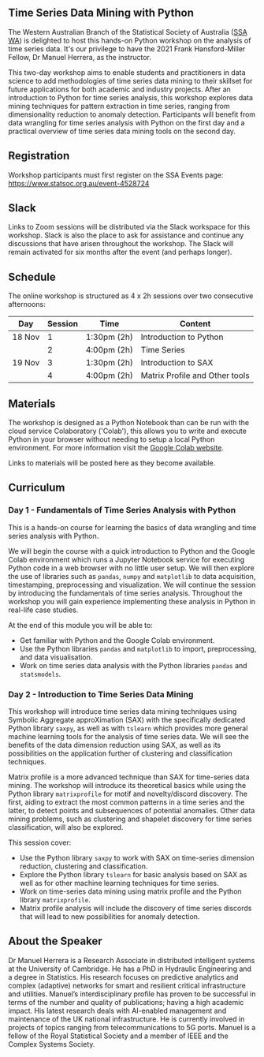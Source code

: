 ## Time Series Data Mining with Python

The Western Australian Branch of the Statistical Society of Australia ([SSA WA](https://www.statsoc.org.au/Western-Australia)) is delighted to host this hands-on Python workshop on the analysis of time series data. It's our privilege to have the 2021 Frank Hansford-Miller Fellow, Dr Manuel Herrera, as the instructor.

This two-day workshop aims to enable students and practitioners in data science to add methodologies of time series data mining to their skillset for future applications for both academic and industry projects. After an introduction to Python for time series analysis, this workshop explores data mining techniques for pattern extraction in time series, ranging from dimensionality reduction to anomaly detection. Participants will benefit from data wrangling for time series analysis with Python on the first day and a practical overview of time series data mining tools on the second day.

## Registration

Workshop participants must first register on the SSA Events page: <https://www.statsoc.org.au/event-4528724>

## Slack

Links to Zoom sessions will be distributed via the Slack workspace for this workshop. Slack is also the place to ask for assistance and continue any discussions that have arisen throughout the workshop. The Slack will remain activated for six months after the event (and perhaps longer).

## Schedule

The online workshop is structured as 4 x 2h sessions over two consecutive afternoons:

|  Day   | Session | Time        | Content                        |
| ------ | ------- | ----------- | ------------------------------ |
| 18 Nov | 1       | 1:30pm (2h) | Introduction to Python         |
|        | 2       | 4:00pm (2h) | Time Series                    |
| 19 Nov | 3       | 1:30pm (2h) | Introduction to SAX            |
|        | 4       | 4:00pm (2h) | Matrix Profile and Other tools |

## Materials

The workshop is designed as a Python Notebook than can be run with the cloud service Colaboratory ('Colab'), this allows you to write and execute Python in your browser without needing to setup a local Python environment. For more information visit the [Google Colab website](https://colab.research.google.com/?utm_source=scs-index). 

Links to materials will be posted here as they become available.

## Curriculum

### Day 1 - Fundamentals of Time Series Analysis with Python

This is a hands-on course for learning the basics of data wrangling and time series analysis with Python.

We will begin the course with a quick introduction to Python and the Google Colab environment which runs a Jupyter Notebook service for executing Python code in a web browser with no little user setup. We will then explore the use of libraries such as `pandas`, `numpy` and `matplotlib` to data acquisition, timestamping, preprocessing and visualization. We will continue the session by introducing the fundamentals of time series analysis. Throughout the workshop you will gain experience implementing these analysis in Python in real-life case studies.

At the end of this module you will be able to:
* Get familiar with Python and the Google Colab environment.
* Use the Python libraries `pandas` and `matplotlib` to import, preprocessing, and data visualisation.
* Work on time series data analysis with the Python libraries `pandas` and `statsmodels`.

### Day 2 - Introduction to Time Series Data Mining

This workshop will introduce time series data mining techniques using Symbolic Aggregate approXimation (SAX) with the specifically dedicated Python library `saxpy`, as well as with `tslearn` which provides more general machine learning tools for the analysis of time series data. We will see the benefits of the data dimension reduction using SAX, as well as its possibilities on the application further of clustering and classification techniques.

Matrix profile is a more advanced technique than SAX for time-series data mining. The workshop will introduce its theoretical basics while using the Python library `matrixprofile` for motif and novelty/discord discovery. The first, aiding to extract the most common patterns in a time series and the latter, to detect points and subsequences of potential anomalies. Other data mining problems, such as clustering and shapelet discovery for time series classification, will also be explored.

This session cover:
* Use the Python library `saxpy` to work with SAX on time-series dimension reduction, clustering and classification.
* Explore the Python library `tslearn` for basic analysis based on SAX as well as for other machine learning techniques for time series.
* Work on time-series data mining using matrix profile and the Python library `matrixprofile`.
* Matrix profile analysis will include the discovery of time series discords that will lead to new possibilities for anomaly detection.

## About the Speaker

Dr Manuel Herrera is a Research Associate in distributed intelligent systems at the University of Cambridge. He has a PhD in Hydraulic Engineering and a degree in Statistics. His research focuses on predictive analytics and complex (adaptive) networks for smart and resilient critical infrastructure and utilities. Manuel’s interdisciplinary profile has proven to be successful in terms of the number and quality of publications; having a high academic impact. His latest research deals with AI-enabled management and maintenance of the UK national infrastructure. He is currently involved in projects of topics ranging from telecommunications to 5G ports. Manuel is a fellow of the Royal Statistical Society and a member of IEEE and the Complex Systems Society.
